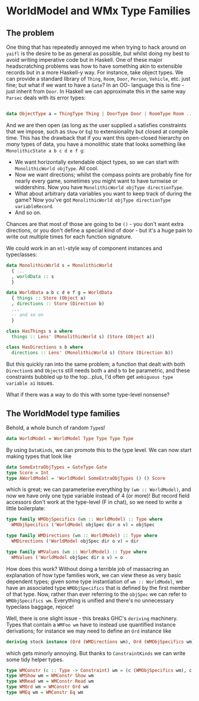 # WorldModel and WMx Type Families

## The problem

One thing that has repeatedly annoyed me when trying to hack around on `yaifl` is the desire to be as general as possible, but whilst doing my best to avoid writing imperative code but in Haskell. One of these major headscratching problems was how to have something akin to extensible records but in a more Haskell-y way. For instance, take object types. We can provide a standard library of `Thing`, `Room`, `Door`, `Person`, `Vehicle`, etc. just fine; but what if we want to have a `Gate`? In an OO- language this is fine - just inherit from `Door`. In Haskell we can approximate this in the same way `Parsec` deals with its error types:

```haskell

data ObjectType a = ThingType Thing | DoorType Door | RoomType Room ... | Other a
```

And we are then open (as long as the user supplied `a` satisfies constraints that we impose, such as `Show` or `Eq`) to extensionality but closed at compile time. This has the drawback that if you want this open-closed hierarchy on *many* types of data, you have a monolithic state that
looks something like `MonolithicState a b c d e f g`:

- We want horizontally extendable object types, so we can start with `MonolithicWorld objType`. All cool.
- Now we want directions; whilst the compass points are probably fine for nearly every game, sometimes you might want to have turnwise or widdershins. Now you have `MonolithicWorld objType directionType`. 
- What about arbitrary data variables you want to keep track of during the game? Now you've got `MonolithicWorld objType directionType variableRecord`. 
- And so on.

Chances are that most of those are going to be `()` - you don't want extra directions, or you don't define a special kind of door - but it's a huge pain to write out multiple times for each function signature.

We could work in an `mtl`-style way of component instances and typeclasses:

```haskell
data MonolithicWorld s = MonolithicWorld
  { ...
  , worldData :: s
  }

data WorldData a b c d e f g = WorldData
  { things :: Store (Object a)
  , directions :: Store (Direction b)
  ...
  -- and so on
  }

class HasThings s a where
  things :: Lens' (MonolithicWorld s) (Store (Object a))

class HasDirections s b where
  directions :: Lens' (MonolithicWorld s) (Store (Direction b))
```

But this quickly ran into the same problem; a function that dealt with both `Direction`s and `Object`s still needs both `a` and `b` to be parametric, and these constraints bubbled up to the top...plus, I'd often get `ambiguous type variable a1` issues.

What if there was a way to do this with some type-level nonsense?

## The WorldModel type families

Behold, a whole bunch of random `Type`s!

```haskell id=world-model
data WorldModel = WorldModel Type Type Type Type
```

By using `DataKinds`, we can promote this to the type level. We can now start making types that look like

```haskell
data SomeExtraObjTypes = GateType Gate
type Score = Int
type AWorldModel = 'WorldModel SomeExtraObjTypes () () Score
```

which is great; we can parameterise everything by `(wm :: WorldModel)`, and now we have only one type variable instead of 4 (or more)! But record field accessors don't work at the type-level (F in chat), so we need to write a little boilerplate:

```haskell id=world-model-families
type family WMObjSpecifics (wm :: WorldModel) :: Type where
  WMObjSpecifics ('WorldModel objSpec dir o v) = objSpec

type family WMDirections (wm :: WorldModel) :: Type where
  WMDirections ('WorldModel objSpec dir o v) = dir 

type family WMValues (wm :: WorldModel) :: Type where
  WMValues ('WorldModel objSpec dir o v) = o
```

How does this work? Without doing a terrible job of massacring an explanation of how type families work, we can view these as very basic dependent types; given some type instantiation of `wm :: WorldModel`, we have an associated type `WMObjSpecifics` that is defined by the first member of that type. Now, rather than ever referring to the `objSpec` we can refer to `WMObjSpecifics wm`. Everything is unified and there's no unnecessary typeclass baggage, rejoice!

Well, there is one slight issue - this breaks GHC's `deriving` machinery. Types that contain a `WMFoo wm` have to instead use quantified instance derivations; for instance we may need to define an `Ord` instance like

```haskell
deriving stock instance (Ord (WMDirections wm), Ord (WMObjSpecifics wm)) => Ord (FooBar wm)
```

which gets minorly annoying. But thanks to `ConstraintKinds` we can write some tidy helper types.

```haskell id=world-model-constraints
type WMConstr (c :: Type -> Constraint) wm = (c (WMObjSpecifics wm), c (WMValues wm), c (WMDirections wm))
type WMShow wm = WMConstr Show wm
type WMRead wm = WMConstr Read wm
type WMOrd wm = WMConstr Ord wm
type WMEq wm = WMConstr Eq wm
```
